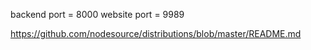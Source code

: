 backend port = 8000
website port = 9989

https://github.com/nodesource/distributions/blob/master/README.md

